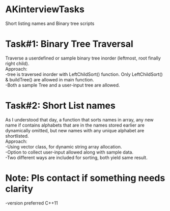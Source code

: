 # AKinterviewTasks
Short listing names and Binary tree scripts

# Task#1: Binary Tree Traversal
Traverse a userdefined or sample binary tree inorder (leftmost, root finally right child).<br/>
  Approach:<br/>
    -tree is traversed inorder with LeftChildSort() function. Only LeftChildSort() & buildTree() are allowed in main 
     function.<br/>
    -Both a sample Tree and a user-input tree are allowed.<br/>
  
# Task#2: Short List names
As I understood that day, a function that sorts names in array, any new name if contains alphabets that are in the names stored earlier are dynamically omitted, but new names with any unique alphabet are shortlisted.<br/>
  Approach:<br/>
  -Using vector class, for dynamic string array allocation.<br/> 
  -Option to collect user-input allowed along with sample data.<br/>
  -Two different ways are included for sorting, both yield same result.<br/>
  
# Note: Pls contact if something needs clarity
  -version preferred C++11
 
